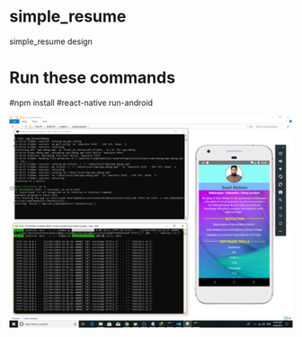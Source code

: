 # simple_resume
simple_resume design
# Run these commands
#npm install
#react-native run-android

<img src ="https://github.com/saadabdeen/simple_resume/blob/master/mobile%20cv.PNG"/>
